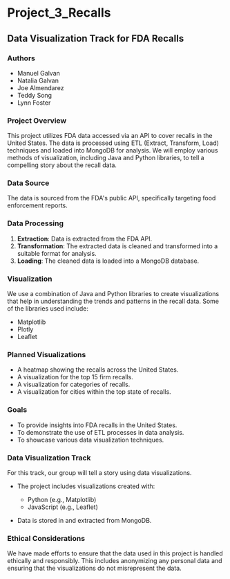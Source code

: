# Project_3_Recalls

## Data Visualization Track for FDA Recalls

### Authors
- Manuel Galvan
- Natalia Galvan
- Joe Almendarez
- Teddy Song
- Lynn Foster

### Project Overview
This project utilizes FDA data accessed via an API to cover recalls in the United States. The data is processed using ETL (Extract, Transform, Load) techniques and loaded into MongoDB for analysis. We will employ various methods of visualization, including Java and Python libraries, to tell a compelling story about the recall data.

### Data Source
The data is sourced from the FDA's public API, specifically targeting food enforcement reports.

### Data Processing
1. **Extraction**: Data is extracted from the FDA API.
2. **Transformation**: The extracted data is cleaned and transformed into a suitable format for analysis.
3. **Loading**: The cleaned data is loaded into a MongoDB database.

### Visualization
We use a combination of Java and Python libraries to create visualizations that help in understanding the trends and patterns in the recall data. Some of the libraries used include:
- Matplotlib
- Plotly
- Leaflet

### Planned Visualizations
- A heatmap showing the recalls across the United States.
- A visualization for the top 15 firm recalls.
- A visualization for categories of recalls.
- A visualization for cities within the top state of recalls.


### Goals
- To provide insights into FDA recalls in the United States.
- To demonstrate the use of ETL processes in data analysis.
- To showcase various data visualization techniques.

### Data Visualization Track
For this track, our group will tell a story using data visualizations.

- The project includes visualizations created with:
  - Python (e.g., Matplotlib)
  - JavaScript (e.g., Leaflet)

- Data is stored in and extracted from MongoDB.

### Ethical Considerations
We have made efforts to ensure that the data used in this project is handled ethically and responsibly. This includes anonymizing any personal data and ensuring that the visualizations do not misrepresent the data.